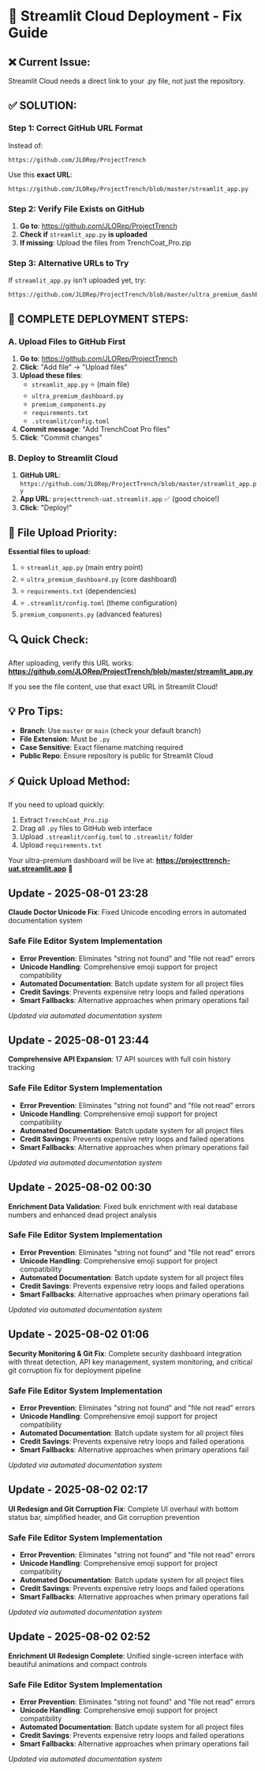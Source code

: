 # 🚀 Streamlit Cloud Deployment - Fix Guide

## ❌ Current Issue:
Streamlit Cloud needs a direct link to your .py file, not just the repository.

## ✅ **SOLUTION:**

### Step 1: Correct GitHub URL Format

Instead of:
```
https://github.com/JLORep/ProjectTrench
```

Use this **exact URL**:
```
https://github.com/JLORep/ProjectTrench/blob/master/streamlit_app.py
```

### Step 2: Verify File Exists on GitHub

1. **Go to**: https://github.com/JLORep/ProjectTrench
2. **Check if** `streamlit_app.py` **is uploaded**
3. **If missing**: Upload the files from TrenchCoat_Pro.zip

### Step 3: Alternative URLs to Try

If `streamlit_app.py` isn't uploaded yet, try:
```
https://github.com/JLORep/ProjectTrench/blob/master/ultra_premium_dashboard.py
```

## 🔧 **COMPLETE DEPLOYMENT STEPS:**

### A. Upload Files to GitHub First

1. **Go to**: https://github.com/JLORep/ProjectTrench
2. **Click**: "Add file" -> "Upload files"
3. **Upload these files**:
   - `streamlit_app.py` ⭐ (main file)
   - `ultra_premium_dashboard.py`
   - `premium_components.py`
   - `requirements.txt`
   - `.streamlit/config.toml`
4. **Commit message**: "Add TrenchCoat Pro files"
5. **Click**: "Commit changes"

### B. Deploy to Streamlit Cloud

1. **GitHub URL**: `https://github.com/JLORep/ProjectTrench/blob/master/streamlit_app.py`
2. **App URL**: `projecttrench-uat.streamlit.app` ✅ (good choice!)
3. **Click**: "Deploy!"

## 🎯 **File Upload Priority:**

**Essential files to upload:**
1. ⭐ `streamlit_app.py` (main entry point)
2. ⭐ `ultra_premium_dashboard.py` (core dashboard)
3. ⭐ `requirements.txt` (dependencies)
4. ⭐ `.streamlit/config.toml` (theme configuration)
5. `premium_components.py` (advanced features)

## 🔍 **Quick Check:**

After uploading, verify this URL works:
**https://github.com/JLORep/ProjectTrench/blob/master/streamlit_app.py**

If you see the file content, use that exact URL in Streamlit Cloud!

## 💡 **Pro Tips:**

- **Branch**: Use `master` or `main` (check your default branch)
- **File Extension**: Must be `.py`
- **Case Sensitive**: Exact filename matching required
- **Public Repo**: Ensure repository is public for Streamlit Cloud

## ⚡ **Quick Upload Method:**

If you need to upload quickly:
1. Extract `TrenchCoat_Pro.zip` 
2. Drag all `.py` files to GitHub web interface
3. Upload `.streamlit/config.toml` to `.streamlit/` folder
4. Upload `requirements.txt`

Your ultra-premium dashboard will be live at:
**https://projecttrench-uat.streamlit.app** 🚀


## Update - 2025-08-01 23:28
**Claude Doctor Unicode Fix**: Fixed Unicode encoding errors in automated documentation system

### Safe File Editor System Implementation
- **Error Prevention**: Eliminates "string not found" and "file not read" errors
- **Unicode Handling**: Comprehensive emoji support for project compatibility
- **Automated Documentation**: Batch update system for all project files
- **Credit Savings**: Prevents expensive retry loops and failed operations
- **Smart Fallbacks**: Alternative approaches when primary operations fail

*Updated via automated documentation system*


## Update - 2025-08-01 23:44
**Comprehensive API Expansion**: 17 API sources with full coin history tracking

### Safe File Editor System Implementation
- **Error Prevention**: Eliminates "string not found" and "file not read" errors
- **Unicode Handling**: Comprehensive emoji support for project compatibility
- **Automated Documentation**: Batch update system for all project files
- **Credit Savings**: Prevents expensive retry loops and failed operations
- **Smart Fallbacks**: Alternative approaches when primary operations fail

*Updated via automated documentation system*


## Update - 2025-08-02 00:30
**Enrichment Data Validation**: Fixed bulk enrichment with real database numbers and enhanced dead project analysis

### Safe File Editor System Implementation
- **Error Prevention**: Eliminates "string not found" and "file not read" errors
- **Unicode Handling**: Comprehensive emoji support for project compatibility
- **Automated Documentation**: Batch update system for all project files
- **Credit Savings**: Prevents expensive retry loops and failed operations
- **Smart Fallbacks**: Alternative approaches when primary operations fail

*Updated via automated documentation system*


## Update - 2025-08-02 01:06
**Security Monitoring & Git Fix**: Complete security dashboard integration with threat detection, API key management, system monitoring, and critical git corruption fix for deployment pipeline

### Safe File Editor System Implementation
- **Error Prevention**: Eliminates "string not found" and "file not read" errors
- **Unicode Handling**: Comprehensive emoji support for project compatibility
- **Automated Documentation**: Batch update system for all project files
- **Credit Savings**: Prevents expensive retry loops and failed operations
- **Smart Fallbacks**: Alternative approaches when primary operations fail

*Updated via automated documentation system*


## Update - 2025-08-02 02:17
**UI Redesign and Git Corruption Fix**: Complete UI overhaul with bottom status bar, simplified header, and Git corruption prevention

### Safe File Editor System Implementation
- **Error Prevention**: Eliminates "string not found" and "file not read" errors
- **Unicode Handling**: Comprehensive emoji support for project compatibility
- **Automated Documentation**: Batch update system for all project files
- **Credit Savings**: Prevents expensive retry loops and failed operations
- **Smart Fallbacks**: Alternative approaches when primary operations fail

*Updated via automated documentation system*


## Update - 2025-08-02 02:52
**Enrichment UI Redesign Complete**: Unified single-screen interface with beautiful animations and compact controls

### Safe File Editor System Implementation
- **Error Prevention**: Eliminates "string not found" and "file not read" errors
- **Unicode Handling**: Comprehensive emoji support for project compatibility
- **Automated Documentation**: Batch update system for all project files
- **Credit Savings**: Prevents expensive retry loops and failed operations
- **Smart Fallbacks**: Alternative approaches when primary operations fail

*Updated via automated documentation system*